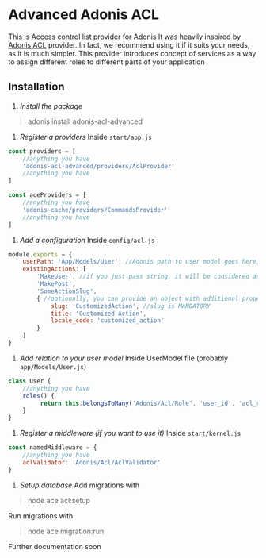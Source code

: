 # Advanced Adonis ACL
This is Access control list provider for [Adonis](https://adonisjs.com/) It was heavily inspired by [Adonis ACL](https://github.com/enniel/adonis-acl) provider. In fact, we recommend using it if it suits your needs, as it is much simpler. This provider introduces concept of services as a way to assign different roles to different parts of your application

## Installation
1. *Install the package*
>adonis install adonis-acl-advanced
1. *Register a providers*
Inside `start/app.js`
```javascript
const providers = [
    //anything you have
    'adonis-acl-advanced/providers/AclProvider'
    //anything you have
]

const aceProviders = [
    //anything you have
    'adonis-cache/providers/CommandsProvider'
    //anything you have
]
```
1. *Add a configuration*
Inside `config/acl.js`
```javascript
module.exports = {
    userPath: 'App/Models/User', //Adonis path to user model goes here, this is what you would pass to use() method
    existingActions: [
        'MakeUser', //if you just pass string, it will be considered as object with slug property as provided
        'MakePost',
        'SomeActionSlug',
        { //optionally, you can provide an object with additional properties
            slug: 'CustomizedAction', //slug is MANDATORY
            title: 'Customized Action',
            locale_code: 'customized_action'
        }
    ]
}
```
1. *Add relation to your user model*
Inside UserModel file (probably `app/Models/User.js`)
```javascript
class User {
    //anything you have
    roles() {
         return this.belongsToMany('Adonis/Acl/Role', 'user_id', 'acl_role_id', 'id', 'id').pivotTable('acl_user_roles')
    }
}
```
1. *Register a middleware (if you want to use it)*
Inside `start/kernel.js`
```javascript
const namedMiddleware = {
    //anything you have
    aclValidator: 'Adonis/Acl/AclValidator'
}
```
1. *Setup database*
Add migrations with

>node ace acl:setup

Run migrations with

>node ace migration:run

Further documentation soon